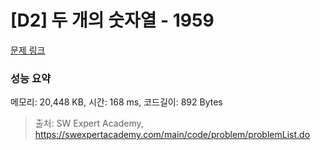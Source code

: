 # [D2] 두 개의 숫자열 - 1959 

[문제 링크](https://swexpertacademy.com/main/code/problem/problemDetail.do?contestProbId=AV5PpoFaAS4DFAUq) 

### 성능 요약

메모리: 20,448 KB, 시간: 168 ms, 코드길이: 892 Bytes



> 출처: SW Expert Academy, https://swexpertacademy.com/main/code/problem/problemList.do